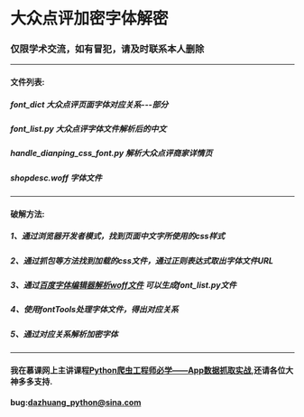 # 大众点评加密字体解密
### 仅限学术交流，如有冒犯，请及时联系本人删除
***
#### 文件列表:
##### font_dict 大众点评页面字体对应关系---部分
##### font_list.py 大众点评字体文件解析后的中文
##### handle_dianping_css_font.py 解析大众点评商家详情页
##### shopdesc.woff 字体文件
***
#### 破解方法:
##### 1、通过浏览器开发者模式，找到页面中文字所使用的css样式
##### 2、通过抓包等方法找到加载的css文件，通过正则表达式取出字体文件URL
##### 3、通过[百度字体编辑器解析woff文件](http://fontstore.baidu.com/static/editor/index.html) 可以生成font_list.py文件
##### 4、使用fontTools处理字体文件，得出对应关系
##### 5、通过对应关系解析加密字体
***
#### 我在慕课网上主讲课程[Python爬虫工程师必学——App数据抓取实战](https://coding.imooc.com/class/283.html),还请各位大神多多支持.
#### bug:dazhuang_python@sina.com
